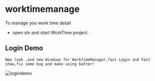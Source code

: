 # worktimemanage
To manage you work time detail 

- open sln and start WorkTime project.


## Login Demo
```
New look ,and new Windows for WorkTimeManager,fast Login and Fast show,fix some bug and make using batter!

```

![logindemo](https://github.com/d100000/worktimemanage/blob/master/WorkTime/demo/%E4%BC%98%E5%8C%96%E7%89%88WorkTimeManage1.0.gif "New Demo")
